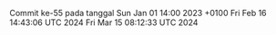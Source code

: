 Commit ke-55 pada tanggal Sun Jan 01 14:00 2023 +0100
Fri Feb 16 14:43:06 UTC 2024
Fri Mar 15 08:12:33 UTC 2024
